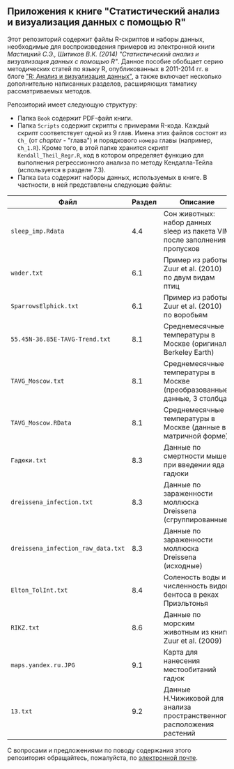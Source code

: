 ## Приложения к книге "Статистический анализ и визуализация данных с помощью R"

Этот репозиторий содержит файлы R-скриптов и наборы данных, необходимые для воспроизведения примеров из электронной книги _Мастицкий С.Э., Шитиков В.К. (2014) "Статистический анализ и визуализация данных с помощью R"_. Данное пособие обобщает серию методических статей по языку R, опубликованных в 2011-2014 гг. в блоге ["R: Анализ и визуализация данных"](http://r-analytics.blogspot.com), а также включает несколько дополнительно написанных разделов, расширяющих таматику рассматриваемых методов.

Репозиторий имеет следующую структуру:

* Папка `Book` содержит PDF-файл книги.
* Папка `Scripts` содержит скрипты с примерами R-кода. Каждый скрипт соответствует одной из 9 глав. Имена этих файлов состоят из `Ch_` (от _chapter_ - "глава") и порядкового `номера` главы (например, `Ch_1.R`). Кроме того, в этой папке хранится скрипт `Kendall_Theil_Regr.R`, код в котором определяет функцию для выполнения регрессионного анализа по методу Кендалла-Тейла (используется в разделе 7.3).
* Папка `Data` содержит наборы данных, используемых в книге. В частности, в ней представлены следующие файлы:

Файл | Раздел | Описание
------ | -------- | --------
`sleep_imp.Rdata` | 4.4 | Сон животных: набор данных sleep из пакета VIM после заполнения пропусков
`wader.txt` | 6.1 | Пример из работы Zuur et al. (2010) по двум видам птиц
`SparrowsElphick.txt` | 6.1 | Пример из работы Zuur et al. (2010) по воробьям
`55.45N-36.85E-TAVG-Trend.txt` | 8.1 | Среднемесячные температуры в Москве (оригинал Berkeley Earth)
`TAVG_Moscow.txt` | 8.1 | Среднемесячные температуры в Москве (преобразованные данные, 3 столбца)
`TAVG_Moscow.RData` | 8.1 | Среднемесячные температуры в Москве (данные в матричной форме)
`Гадюки.txt` | 8.3 | Данные по смертности мыше при введении яда гадюки
`dreissena_infection.txt` | 8.3 | Данные по зараженности моллюска Dreissena (сгруппированные)
`dreissena_infection_raw_data.txt` | 8.3 | Данные по зараженности моллюска Dreissena (исходные)
`Elton_TolInt.txt` | 8.4 | Соленость воды и численность видов бентоса в реках Приэльтонья
`RIKZ.txt` | 8.6 | Данные по морским животным из книги Zuur et al. (2009)
`maps.yandex.ru.JPG` | 9.1 | Карта для нанесения местообитаний гадюк
`13.txt` | 9.2 | Данные Н.Чижиковой для анализа пространственного расположения растений

С вопросами и предложениями по поводу содержания этого репозитория обращайтесь, пожалуйста, по [электронной почте](mailto:rtutorialsbook@gmail.com).